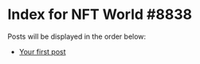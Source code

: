 # Index for NFT World #8838
Posts will be displayed in the order below:

- [Your first post](./001-first.md)

